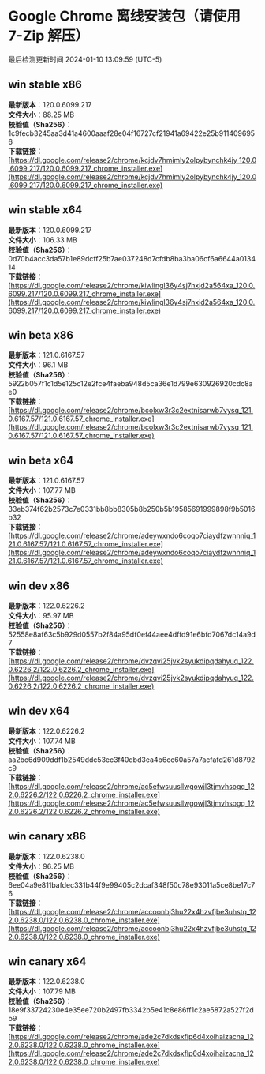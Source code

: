 # Google Chrome 离线安装包（请使用 7-Zip 解压）
最后检测更新时间
2024-01-10 13:09:59 (UTC-5)

## win stable x86
**最新版本**：120.0.6099.217  
**文件大小**：88.25 MB  
**校验值（Sha256）**：1c9fecb3245aa3d41a4600aaaf28e04f16727cf21941a69422e25b9114096956  
**下载链接**：[https://dl.google.com/release2/chrome/kcjdv7hmimly2olpybynchk4jy_120.0.6099.217/120.0.6099.217_chrome_installer.exe](https://dl.google.com/release2/chrome/kcjdv7hmimly2olpybynchk4jy_120.0.6099.217/120.0.6099.217_chrome_installer.exe)  

## win stable x64
**最新版本**：120.0.6099.217  
**文件大小**：106.33 MB  
**校验值（Sha256）**：0d70b4acc3da57b1e89dcff25b7ae037248d7cfdb8ba3ba06cf6a6644a013414  
**下载链接**：[https://dl.google.com/release2/chrome/kiwlingl36y4sj7nxjd2a564xa_120.0.6099.217/120.0.6099.217_chrome_installer.exe](https://dl.google.com/release2/chrome/kiwlingl36y4sj7nxjd2a564xa_120.0.6099.217/120.0.6099.217_chrome_installer.exe)  

## win beta x86
**最新版本**：121.0.6167.57  
**文件大小**：96.1 MB  
**校验值（Sha256）**：5922b057f1c1d5e125c12e2fce4faeba948d5ca36e1d799e630926920cdc8ae0  
**下载链接**：[https://dl.google.com/release2/chrome/bcolxw3r3c2extnisarwb7vysq_121.0.6167.57/121.0.6167.57_chrome_installer.exe](https://dl.google.com/release2/chrome/bcolxw3r3c2extnisarwb7vysq_121.0.6167.57/121.0.6167.57_chrome_installer.exe)  

## win beta x64
**最新版本**：121.0.6167.57  
**文件大小**：107.77 MB  
**校验值（Sha256）**：33eb374f62b2573c7e0331bb8bb8305b8b250b5b19585691999898f9b5016b32  
**下载链接**：[https://dl.google.com/release2/chrome/adeywxndo6coqo7ciaydfzwnnniq_121.0.6167.57/121.0.6167.57_chrome_installer.exe](https://dl.google.com/release2/chrome/adeywxndo6coqo7ciaydfzwnnniq_121.0.6167.57/121.0.6167.57_chrome_installer.exe)  

## win dev x86
**最新版本**：122.0.6226.2  
**文件大小**：95.97 MB  
**校验值（Sha256）**：52558e8af63c5b929d0557b2f84a95df0ef44aee4dffd91e6bfd7067dc14a9d7  
**下载链接**：[https://dl.google.com/release2/chrome/dvzqvi25jvk2syukdipqdahyuq_122.0.6226.2/122.0.6226.2_chrome_installer.exe](https://dl.google.com/release2/chrome/dvzqvi25jvk2syukdipqdahyuq_122.0.6226.2/122.0.6226.2_chrome_installer.exe)  

## win dev x64
**最新版本**：122.0.6226.2  
**文件大小**：107.74 MB  
**校验值（Sha256）**：aa2bc6d909ddf1b2549ddc53ec3f40dbd3ea4b6cc60a57a7acfafd261d8792c9  
**下载链接**：[https://dl.google.com/release2/chrome/ac5efwsuusllwgowjl3tjmvhsogq_122.0.6226.2/122.0.6226.2_chrome_installer.exe](https://dl.google.com/release2/chrome/ac5efwsuusllwgowjl3tjmvhsogq_122.0.6226.2/122.0.6226.2_chrome_installer.exe)  

## win canary x86
**最新版本**：122.0.6238.0  
**文件大小**：96.25 MB  
**校验值（Sha256）**：6ee04a9e811bafdec331b44f9e99405c2dcaf348f50c78e93011a5ce8be17c76  
**下载链接**：[https://dl.google.com/release2/chrome/accoonbj3hu22x4hzvfjbe3uhstq_122.0.6238.0/122.0.6238.0_chrome_installer.exe](https://dl.google.com/release2/chrome/accoonbj3hu22x4hzvfjbe3uhstq_122.0.6238.0/122.0.6238.0_chrome_installer.exe)  

## win canary x64
**最新版本**：122.0.6238.0  
**文件大小**：107.79 MB  
**校验值（Sha256）**：18e9f33724230e4e35ee720b2497fb3342b5e41c8e86ff1c2ae5872a527f2db9  
**下载链接**：[https://dl.google.com/release2/chrome/ade2c7dkdsxflp6d4xoihaizacna_122.0.6238.0/122.0.6238.0_chrome_installer.exe](https://dl.google.com/release2/chrome/ade2c7dkdsxflp6d4xoihaizacna_122.0.6238.0/122.0.6238.0_chrome_installer.exe)  

